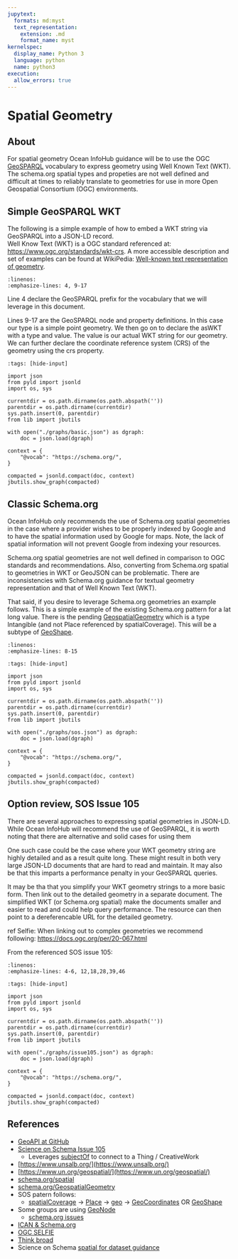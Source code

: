 ```yaml
---
jupytext:
  formats: md:myst
  text_representation:
    extension: .md
    format_name: myst
kernelspec:
  display_name: Python 3
  language: python
  name: python3
execution:
  allow_errors: true
---
```


# Spatial Geometry

## About

For spatial geometry Ocean InfoHub guidance will be to use the OGC [GeoSPARQL](https://www.ogc.org/standards/geosparql)
vocabulary to express geometry using Well Known Text (WKT).  The schema.org spatial types and propeties are not well 
defined and difficult at times to reliably translate to geometries for use in more Open Geospatial Consortium (OGC)
environments.  

## Simple GeoSPARQL WKT

The following is a simple example of how to embed a WKT string via GeoSPARQL into a JSON-LD record.  
Well Know Text (WKT) is a OGC standard referenced at: https://www.ogc.org/standards/wkt-crs.
A more accessible description and set of examples can be found at WikiPedia:
[Well-known text representation of geometry](https://en.wikipedia.org/wiki/Well-known_text_representation_of_geometry).


```{literalinclude} ./graphs/basic.json
:linenos:
:emphasize-lines: 4, 9-17
```

Line 4 declare the GeoSPARQL prefix for the vocabulary that we will leverage in this document.

Lines 9-17 are the GeoSPARQL node and property definitions.  In this case our type is a simple 
point geometry.  We then go on to declare the asWKT with a type and value.  The value 
is our actual WKT string for our geometry.   We can further 
declare the coordinate reference system (CRS) of the geometry using the crs property.


```{code-cell}
:tags: [hide-input]

import json
from pyld import jsonld
import os, sys

currentdir = os.path.dirname(os.path.abspath(''))
parentdir = os.path.dirname(currentdir)
sys.path.insert(0, parentdir)
from lib import jbutils

with open("./graphs/basic.json") as dgraph:
    doc = json.load(dgraph)

context = {
    "@vocab": "https://schema.org/",
}

compacted = jsonld.compact(doc, context)
jbutils.show_graph(compacted)

```

## Classic Schema.org

Ocean InfoHub only recommends the use of Schema.org spatial geometries in 
the case where a provider wishes to be properly indexed by Google and to have the 
spatial information used by Google for maps.  Note, the lack of spatial information will
not prevent Google from indexing your resources.  

Schema.org spatial geometries are not well defined in comparison to OGC standards and 
recommendations.  Also, converting from Schema.org spatial to geometries in WKT or GeoJSON
can be problematic.  There are inconsistencies with
Schema.org guidance for textual geometry representation and that of Well 
Known Text (WKT).

That said, if you desire to leverage Schema.org geometries an example follows.  This 
is a simple example of the existing Schema.org pattern for a lat long value.   There is the 
pending [GeospatialGeometry](https://schema.org/GeospatialGeometry) which is a 
type Intangible (and not Place referenced by spatialCoverage).  This will be a 
subtype of [GeoShape](https://schema.org/GeoShape).   

```{literalinclude} ./graphs/sos.json
:linenos:
:emphasize-lines: 8-15
```

```{code-cell}
:tags: [hide-input]

import json
from pyld import jsonld
import os, sys

currentdir = os.path.dirname(os.path.abspath(''))
parentdir = os.path.dirname(currentdir)
sys.path.insert(0, parentdir)
from lib import jbutils

with open("./graphs/sos.json") as dgraph:
    doc = json.load(dgraph)

context = {
    "@vocab": "https://schema.org/",
}

compacted = jsonld.compact(doc, context)
jbutils.show_graph(compacted)

```


## Option review, SOS Issue 105

There are several approaches to expressing spatial geometries in JSON-LD.
While Ocean InfoHub will recommend the use of GeoSPARQL, it is worth noting that there 
are alternative and solid cases for using them

One such case could be the case where your WKT geometry string are highly detailed and 
as a result quite long.  These might result in both very large JSON-LD documents that are hard to 
read and maintain.  It may also be that this imparts a performance penalty in your GeoSPARQL 
queries.  

It may be tha that you simplify your WKT geometry strings to a more basic form.  Then link out
to the detailed geometry in a separate document.   The simplified WKT (or Schema.org spatial)
make the documents smaller and easier to read and could help query performance.  The resource
can then point to a dereferencable URL for the detailed geometry.

ref Selfie:  When linking out to complex geometries we recommend following: https://docs.ogc.org/per/20-067.html


From the referenced SOS issue 105:

```{literalinclude} ./graphs/issue105.json
:linenos:
:emphasize-lines: 4-6, 12,18,28,39,46

```


```{code-cell}
:tags: [hide-input]

import json
from pyld import jsonld
import os, sys

currentdir = os.path.dirname(os.path.abspath(''))
parentdir = os.path.dirname(currentdir)
sys.path.insert(0, parentdir)
from lib import jbutils

with open("./graphs/issue105.json") as dgraph:
    doc = json.load(dgraph)

context = {
    "@vocab": "https://schema.org/",
}

compacted = jsonld.compact(doc, context)
jbutils.show_graph(compacted)

```



## References

* [GeoAPI at GitHub](https://github.com/opengeospatial/geoapi)
* [Science on Schema Issue 105](https://github.com/ESIPFed/science-on-schema.org/issues/105)
  * Leverages [subjectOf](https://schema.org/subjectOf) to connect to a Thing / CreativeWork
* [https://www.unsalb.org/](https://www.unsalb.org/)
* [https://www.un.org/geospatial/](https://www.un.org/geospatial/)
* [schema.org/spatial](https://schema.org/spatial)
* [schema.org/GeospatialGeometry](https://schema.org/GeospatialGeometry)
* SOS patern follows:
  * [spatialCoverage](https://schema.org/spatialCoverage) -> [Place](https://schema.org/Place) -> [geo](https://schema.org/geo) -> [GeoCoordinates](https://schema.org/GeoCoordinates) OR [GeoShape](https://schema.org/GeoShape)
* Some groups are using [GeoNode](https://geonode.org)
  * [schema.org issues](https://github.com/GeoNode/geonode/issues?q=schema.org)
* [ICAN & Schema.org](https://docs.google.com/document/d/1Ya7SNm0h6b04nIVMQ_M65LopxZ6_jojXzTxjfaX5Mxw/edit)
* [OGC SELFIE](https://www.ogc.org/projects/initiatives/selfie)
* [Think broad](https://docs.google.com/presentation/d/1HhuL73g1Bi_d86yT9VGfhvO0Xef9nKhJVwEeRYZ9k0c/edit#slide=id.ga724934615_3_0)
* Science on Schema [spatial for dataset guidance](https://github.com/ESIPFed/science-on-schema.org/blob/master/guides/Dataset.md#spatial-coverage)
